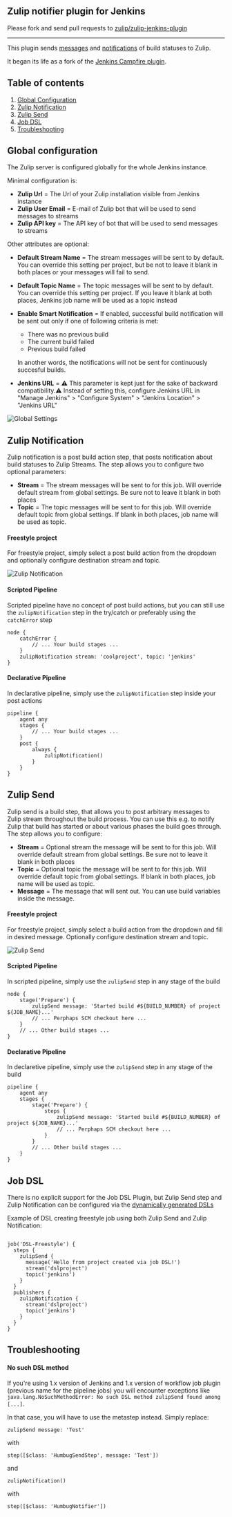 ## Zulip notifier plugin for Jenkins

Please fork and send pull requests to [zulip/zulip-jenkins-plugin](https://github.com/zulip/zulip-jenkins-plugin)

----

This plugin sends [messages](#zulip-send) and [notifications](#zulip-notification) of build statuses to Zulip.

It began its life as a fork of the [Jenkins Campfire plugin](https://github.com/jenkinsci/campfire-plugin).

## Table of contents
1. [Global Configuration](#global-configuration)
1. [Zulip Notification](#zulip-notification)
1. [Zulip Send](#zulip-send)
1. [Job DSL](#job-dsl)
1. [Troubleshooting](#troubleshooting)

## Global configuration

The Zulip server is configured globally for the whole Jenkins instance.

Minimal configuration is:
* **Zulip Url** = The Url of your Zulip installation visible from Jenkins instance
* **Zulip User Email** = E-mail of Zulip bot that will be used to send messages to streams
* **Zulip API key** = The API key of bot that will be used to send messages to streams

Other attributes are optional:
* **Default Stream Name** = The stream messages will be sent to by default.
You can override this setting per project, but be not to leave it blank in both places
or your messages will fail to send.
* **Default Topic Name** = The topic messages will be sent to by default.
You can override this setting per project. If you leave it blank at both places,
Jenkins job name will be used as a topic instead
* **Enable Smart Notification** = If enabled, successful build notification will be sent out only if
one of following criteria is met:
    * There was no previous build
    * The current build failed
    * Previous build failed
    
    In another words, the notifications will not be sent for continuously succesful builds.
* **Jenkins URL** = :warning: This parameter is kept just for the sake of backward compatibility.:warning:
Instead of setting this, configure Jenkins URL in "Manage Jenkins" > "Configure System" > "Jenkins Location" > "Jenkins URL" 



![Global Settings](docs/global-settings.png)

## Zulip Notification

Zulip notification is a post build action step, that posts notification about build statuses to Zulip Streams.
The step allows you to configure two optional parameters:
* **Stream** = The stream messages will be sent to for this job. Will override default stream from global settings.
Be sure not to leave it blank in both places 
* **Topic** = The topic messages will be sent to for this job. Will override default topic from global settings.
If blank in both places, job name will be used as topic. 

#### Freestyle project 

For freestyle project, simply select a post build action from the dropdown
and optionally configure destination stream and topic.

![Zulip Notification](docs/zulip-notification.png)

#### Scripted Pipeline

Scripted pipeline have no concept of post build actions, but you can still use the ```zulipNotification```
step in the try/catch or preferably using the ```catchError``` step

```jenkins
node {
    catchError {
        // ... Your build stages ...
    }
    zulipNotification stream: 'coolproject', topic: 'jenkins'
}
```

#### Declarative Pipeline

In declarative pipeline, simply use the ```zulipNotification``` step inside your post actions

```jenkins
pipeline {
    agent any
    stages {
        // ... Your build stages ...
    }
    post {
        always {
            zulipNotification()
        }
    }
}
```


## Zulip Send

Zulip send is a build step, that allows you to post arbitrary messages to Zulip stream throughout the build process.
You can use this e.g. to notify Zulip that build has started or about various phases the build goes through.
The step allows you to configure:
* **Stream** = Optional stream the message will be sent to for this job. Will override default stream from global settings.
Be sure not to leave it blank in both places 
* **Topic** = Optional topic the message will be sent to for this job. Will override default topic from global settings.
If blank in both places, job name will be used as topic.
* **Message** = The message that will sent out. You can use build variables inside the message.

#### Freestyle project

For freestyle project, simply select a build action from the dropdown and fill in desired message.
Optionally configure destination stream and topic.

![Zulip Send](docs/zulip-send.png)

#### Scripted Pipeline

In scripted pipeline, simply use the ```zulipSend``` step in any stage of the build

```jenkins
node {
    stage('Prepare') {
        zulipSend message: 'Started build #${BUILD_NUMBER} of project ${JOB_NAME}...'
        // ... Perphaps SCM checkout here ...
    }
    // ... Other build stages ...
}
```

#### Declarative Pipeline

In declaretive pipeline, simply use the ```zulipSend``` step in any stage of the build

```jenkins
pipeline {
    agent any
    stages {
        stage('Prepare') {
            steps {
                zulipSend message: 'Started build #${BUILD_NUMBER} of project ${JOB_NAME}...'
                // ... Perphaps SCM checkout here ...
            }
        }
        // ... Other build stages ...
    }
}
```

## Job DSL

There is no explicit support for the Job DSL Plugin, but Zulip Send step and Zulip Notification can be configured
via the [dynamically generated DSLs](https://github.com/jenkinsci/job-dsl-plugin/wiki/Dynamic-DSL)

Example of DSL creating freestyle job using both Zulip Send and Zulip Notification: 
```jenkins

job('DSL-Freestyle') {
  steps {
    zulipSend {
      message('Hello from project created via job DSL!')
      stream('dslproject')
      topic('jenkins')
    }
  }
  publishers {
    zulipNotification {
      stream('dslproject')
      topic('jenkins')
    }
  }
}
```

## Troubleshooting

#### No such DSL method

If you're using 1.x version of Jenkins and 1.x version of workflow job plugin (previous name for the pipeline jobs)
you will encounter exceptions like ```java.lang.NoSuchMethodError: No such DSL method zulipSend found among [...]```.

In that case, you will have to use the metastep instead. Simply replace:

```jenkins
zulipSend message: 'Test'
```
with
```jenkins
step([$class: 'HumbugSendStep', message: 'Test'])
```

and

```jenkins
zulipNotification()
```

with

```jenkins
step([$class: 'HumbugNotifier'])
```